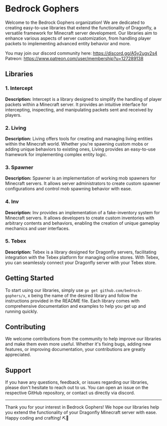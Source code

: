 # Bedrock Gophers

Welcome to the Bedrock Gophers organization! We are dedicated to creating easy-to-use libraries that extend the functionality of Dragonfly, a versatile framework for Minecraft server development. Our libraries aim to enhance various aspects of server customization, from handling player packets to implementing advanced entity behavior and more.

You may join our discord community here: https://discord.gg/A5y2ugv2s4
Patreon: https://www.patreon.com/user/membership?u=127289138

## Libraries

### 1. Intercept

**Description:** Intercept is a library designed to simplify the handling of player packets within a Minecraft server. It provides an intuitive interface for intercepting, inspecting, and manipulating packets sent and received by players.

### 2. Living

**Description:** Living offers tools for creating and managing living entities within the Minecraft world. Whether you're spawning custom mobs or adding unique behaviors to existing ones, Living provides an easy-to-use framework for implementing complex entity logic.

### 3. Spawner

**Description:** Spawner is an implementation of working mob spawners for Minecraft servers. It allows server administrators to create custom spawner configurations and control mob spawning behavior with ease.

### 4. Inv

**Description:** Inv provides an implementation of a fake-inventory system for Minecraft servers. It allows developers to create custom inventories with arbitrary contents and behaviors, enabling the creation of unique gameplay mechanics and user interfaces.

### 5. Tebex
**Description:** Tebex is a library designed for Dragonfly servers, facilitating integration with the Tebex platform for managing online stores. With Tebex, you can seamlessly connect your Dragonfly server with your Tebex store.

## Getting Started

To start using our libraries, simply use `go get github.com/bedrock-gophers/x`, x being the name of the desired library and follow the instructions provided in the README file. Each library comes with comprehensive documentation and examples to help you get up and running quickly.

## Contributing

We welcome contributions from the community to help improve our libraries and make them even more useful. Whether it's fixing bugs, adding new features, or improving documentation, your contributions are greatly appreciated.

## Support

If you have any questions, feedback, or issues regarding our libraries, please don't hesitate to reach out to us. You can open an issue on the respective GitHub repository, or contact us directly via discord.

---

Thank you for your interest in Bedrock Gophers! We hope our libraries help you extend the functionality of your Dragonfly Minecraft server with ease. Happy coding and crafting! ⛏️🐉
